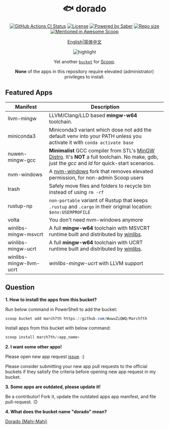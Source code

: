 <div align="center">
    <h1 align="center">🐟 dorado</h1>
    <p align="center">
        <a href="https://github.com/WuwuZiQWQ/March7th/actions/workflows/ci.yml"><img src="https://img.shields.io/github/actions/workflow/status/WuwuZiQWQ/March7th/ci.yml?style=flat-square&logo=github&label=Tests" alt="GitHub Actions CI Status"></a>
        <a href="https://github.com/WuwuZiQWQ/March7th/blob/master/LICENSE"><img src="https://img.shields.io/github/license/WuwuZiQWQ/March7th.svg?style=flat-square" alt="License"></a>
        <a href="https://www.microsoft.com/en-us/windows"><img src="https://img.shields.io/badge/Target-Windows%2010-0067B8.svg?style=flat-square" alt="Powered by Saber" /></a>
        <a href="https://github.com/WuwuZiQWQ/March7th"><img src="https://img.shields.io/github/repo-size/WuwuZiQWQ/March7th.svg?style=flat-square" alt="Repo size"></a>
        <a href="https://github.com/scoopinstaller/awesome/blob/master/README.md" title="Awesome Scoop"><img src="https://awesome.re/mentioned-badge-flat.svg" alt="Mentioned in Awesome Scoop"></a>
    </p>
    <p align="center">
        <a href="README.md">English</a>|<a href="README.zh-Hans.md">简体中文</a>
    </p>
    <p align="center"><img align="center" src="https://user-images.githubusercontent.com/5764917/100413251-da9d0400-30b1-11eb-9bf8-3a97713e7730.gif" alt="highlight" /></p>
    <p align="center">
        Yet another <a href="https://github.com/lukesampson/scoop/wiki/Buckets"><code>bucket</code></a> for <a href="https://github.com/lukesampson/scoop">Scoop</a>.
    </p>
    <p align="center">
        <strong>None</strong> of the apps in this repository require elevated (administrator) privileges to install.
    </p>
</div>

## Featured Apps

| Manifest                | Description                                                                                                                                            |
| ----------------------- | ------------------------------------------------------------------------------------------------------------------------------------------------------ |
| llvm-mingw              | LLVM/Clang/LLD based **mingw-w64** toolchain.                                                                                                          |
| miniconda3              | Miniconda3 variant which dose not add the default venv into your PATH unless you activate it with `conda activate base`                                |
| nuwen-mingw-gcc         | **Minimalist** GCC compiler from STL's [MinGW Distro]. It's **NOT** a full toolchain. No make, gdb, just the _gcc_ and _ld_ for quick-start scenarios. |
| nvm-windows             | A [nvm-windows] fork that removes elevated permission, for non-admin Scoop users                                                                       |
| trash                   | Safely move files and folders to recycle bin instead of using `rm -rf`                                                                                 |
| rustup-np               | `non-portable` variant of Rustup that keeps `.rustup` and `.cargo` in their original location: `$env:USERPROFILE`                                      |
| volta                   | You don't need nvm-windows anymore                                                                                                                     |
| winlibs-mingw-msvcrt    | A full **mingw-w64** toolchain with MSVCRT runtime built and distributed by [winlibs].                                                                 |
| winlibs-mingw-ucrt      | A full **mingw-w64** toolchain with UCRT runtime built and distributed by [winlibs].                                                                   |
| winlibs-mingw-llvm-ucrt | _winlibs-mingw-ucrt_ with LLVM support                                                                                                                 |

## Question

**1. How to install the apps from this bucket?**

Run below command in PowerShell to add the bucket:

```powershell
scoop bucket add march7th https://github.com/WuwuZiQWQ/March7th
```

Install apps from this bucket with below command:

```powershell
scoop install march7th/<app_name>
```

**2. I want some other apps!**

Please open new app request [issue]. :)

Please consider submitting your new app pull requests to the official buckets if
they satisfy the criteria before opening new app request in my bucket.

**3. Some apps are outdated, please update it!**

Be a contributor! Fork it, update the outdated apps app manifest, and file pull-request. :D

**4. What does the bucket name "dorado" mean?**

[Dorado (Mahi-Mahi)]

[MinGW Distro]: https://nuwen.net/mingw.html
[nvm-windows]: https://github.com/chawyehsu/nvm-windows
[winlibs]: https://winlibs.com/
[issue]: https://github.com/chawyehsu/dorado/issues
[Dorado (Mahi-Mahi)]: https://en.wikipedia.org/wiki/Mahi-mahi
